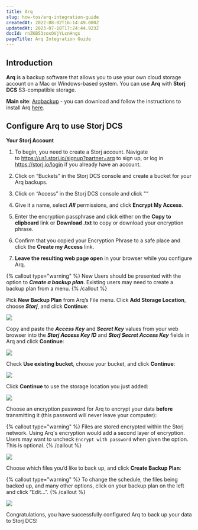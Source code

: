 ```yaml
---
title: Arq
slug: how-tos/arq-integration-guide
createdAt: 2022-08-02T16:14:49.000Z
updatedAt: 2023-07-18T17:24:44.923Z
docId: rnZKB53zoxOVjYLcnHngs
pageTitle: Arq Integration Guide
---
```


## Introduction

**Arq** is a backup software that allows you to use your own cloud storage account on a Mac or Windows-based system. You can use **Arq** with **Storj DCS** S3-compatible storage.

**Main site**: [Arqbackup](https://www.arqbackup.com/) - you can download and follow the instructions to install Arq [here](https://www.arqbackup.com/download/).

## Configure Arq to use Storj DCS

**Your Storj Account**

1.  To begin, you need to create a Storj account. Navigate to <https://us1.storj.io/signup?partner=arq> to sign up, or log in <https://storj.io/login> if you already have an account.

2.  Click on “Buckets” in the Storj DCS console and create a bucket for your Arq backups.

3.  Click on “Access” in the Storj DCS console and click "[](docId\:ObsfiEHKpVU7JTdGtW-3t)“

4.  Give it a name, select ***All*** permissions, and click **Encrypt My Access**.

5.  Enter the encryption passphrase and click either on the **Copy to clipboard** link or **Download .txt** to copy or download your encryption phrase.

6.  Confirm that you copied your Encryption Phrase to a safe place and click the **Create my Access** link.

7.  **Leave the resulting web page open** in your browser while you configure Arq.

{% callout type="warning"  %} 
New Users should be presented with the option to ***Create a backup plan***.  Existing users may need to create a backup plan from a menu.
{% /callout %}

Pick **New Backup Plan** from Arq’s File menu. Click **Add Storage Location**, choose ***Storj***, and click **Continue**:

![](https://archbee-image-uploads.s3.amazonaws.com/kv3plx2xmXcUGcVl4Lttj/N6I8rnUYX8QGa5aRKP-x0_image-34-2.png)

Copy and paste the ***Access Key*** and ***Secret Key*** values from your web browser into the ***Storj Access Key ID*** and ***Storj Secret Access Key*** fields in Arq and click **Continue**:

![](https://archbee-image-uploads.s3.amazonaws.com/kv3plx2xmXcUGcVl4Lttj/Wrpn4kV2MWr2CPD98kuqa_image-42.png)

Check **Use existing bucket**, choose your bucket, and click **Continue**:

![](https://archbee-image-uploads.s3.amazonaws.com/kv3plx2xmXcUGcVl4Lttj/fNyYgCE3ujxntenNyK-ca_image-32-2.png)

Click **Continue** to use the storage location you just added:

![](https://archbee-image-uploads.s3.amazonaws.com/kv3plx2xmXcUGcVl4Lttj/RM5tmZXEaSn36pqkbes4N_screen-shot-2022-05-27-at-94548-am-1024x814.png)

Choose an encryption password for Arq to encrypt your data **before** transmitting it (this password will never leave your computer):

{% callout type="warning"  %} 
Files are stored encrypted within the Storj network.  Using Arq's encryption would add a second layer of encryption.  Users may want to uncheck `Encrypt with password` when given the option.  This is optional.&#x20;
{% /callout %}

![](https://archbee-image-uploads.s3.amazonaws.com/kv3plx2xmXcUGcVl4Lttj/j-ej_S6qiBjUl-c_-ggZb_screen-shot-2022-05-27-at-94638-am-1024x814.png)

Choose which files you’d like to back up, and click **Create Backup Plan**:

{% callout type="warning"  %} 
&#x20;To change the schedule, the files being backed up, and many other options, click on your backup plan on the left and click “Edit…”.
{% /callout %}

![](https://archbee-image-uploads.s3.amazonaws.com/kv3plx2xmXcUGcVl4Lttj/snmPnsOGwsJ2aQ7Ub_wiy_screen-shot-2022-05-27-at-94712-am-1024x814.png)



Congratulations, you have successfully configured Arq to back up your data to Storj DCS!

